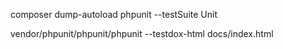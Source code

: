 composer dump-autoload
 phpunit --testSuite Unit

 vendor/phpunit/phpunit/phpunit --testdox-html docs/index.html